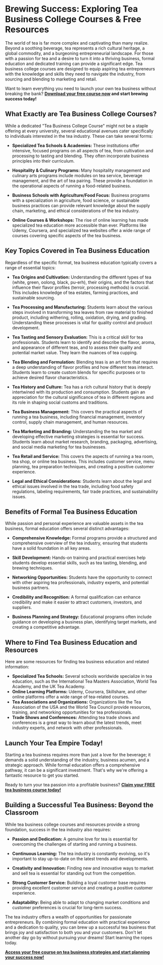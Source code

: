 # Brewing Success: Exploring Tea Business College Courses & Free Resources

The world of tea is far more complex and captivating than many realize. Beyond a soothing beverage, tea represents a rich cultural heritage, a global commodity, and a burgeoning entrepreneurial landscape. For those with a passion for tea and a desire to turn it into a thriving business, formal education and dedicated training can provide a significant edge. Tea business college courses are designed to equip aspiring tea entrepreneurs with the knowledge and skills they need to navigate the industry, from sourcing and blending to marketing and retail.

Want to learn everything you need to launch your own tea business without breaking the bank? **[Download your free course now](https://udemywork.com/tea-business-college-courses) and start brewing success today!**

## What Exactly are Tea Business College Courses?

While a dedicated "Tea Business College Course" might not be a staple offering at every university, several educational avenues cater specifically to individuals interested in the tea industry. These can take several forms:

*   **Specialized Tea Schools & Academies:** These institutions offer intensive, focused programs on all aspects of tea, from cultivation and processing to tasting and blending. They often incorporate business principles into their curriculum.

*   **Hospitality & Culinary Programs:** Many hospitality management and culinary arts programs include modules on tea service, beverage management, and the art of tea pairing. These provide a foundation in the operational aspects of running a food-related business.

*   **Business Schools with Agriculture/Food Focus:** Business programs with a specialization in agriculture, food science, or sustainable business practices can provide relevant knowledge about the supply chain, marketing, and ethical considerations of the tea industry.

*   **Online Courses & Workshops:** The rise of online learning has made specialized tea education more accessible than ever. Platforms like Udemy, Coursera, and specialized tea websites offer a wide range of courses covering specific aspects of the tea business.

## Key Topics Covered in Tea Business Education

Regardless of the specific format, tea business education typically covers a range of essential topics:

*   **Tea Origins and Cultivation:** Understanding the different types of tea (white, green, oolong, black, pu-erh), their origins, and the factors that influence their flavor profiles (terroir, processing methods) is crucial. This includes knowledge of tea estates, farming practices, and sustainable sourcing.

*   **Tea Processing and Manufacturing:**  Students learn about the various steps involved in transforming tea leaves from raw material to finished product, including withering, rolling, oxidation, drying, and grading. Understanding these processes is vital for quality control and product development.

*   **Tea Tasting and Sensory Evaluation:** This is a critical skill for tea professionals. Students learn to identify and describe the flavor, aroma, and appearance of different teas, and to assess their quality and potential market value. They learn the nuances of tea cupping.

*   **Tea Blending and Formulation:**  Blending teas is an art form that requires a deep understanding of flavor profiles and how different teas interact. Students learn to create custom blends for specific purposes or to achieve desired flavor characteristics.

*   **Tea History and Culture:** Tea has a rich cultural history that is deeply intertwined with its production and consumption. Students gain an appreciation for the cultural significance of tea in different regions and its role in shaping social customs and traditions.

*   **Tea Business Management:** This covers the practical aspects of running a tea business, including financial management, inventory control, supply chain management, and human resources.

*   **Tea Marketing and Branding:** Understanding the tea market and developing effective marketing strategies is essential for success. Students learn about market research, branding, packaging, advertising, and social media marketing for tea businesses.

*   **Tea Retail and Service:** This covers the aspects of running a tea room, tea shop, or online tea business. This includes customer service, menu planning, tea preparation techniques, and creating a positive customer experience.

*   **Legal and Ethical Considerations:** Students learn about the legal and ethical issues involved in the tea trade, including food safety regulations, labeling requirements, fair trade practices, and sustainability issues.

## Benefits of Formal Tea Business Education

While passion and personal experience are valuable assets in the tea business, formal education offers several distinct advantages:

*   **Comprehensive Knowledge:** Formal programs provide a structured and comprehensive overview of the tea industry, ensuring that students have a solid foundation in all key areas.

*   **Skill Development:** Hands-on training and practical exercises help students develop essential skills, such as tea tasting, blending, and brewing techniques.

*   **Networking Opportunities:**  Students have the opportunity to connect with other aspiring tea professionals, industry experts, and potential business partners.

*   **Credibility and Recognition:**  A formal qualification can enhance credibility and make it easier to attract customers, investors, and suppliers.

*   **Business Planning and Strategy:**  Educational programs often include guidance on developing a business plan, identifying target markets, and creating a competitive advantage.

##  Where to Find Tea Business Education and Resources

Here are some resources for finding tea business education and related information:

*   **Specialized Tea Schools:** Several schools worldwide specialize in tea education, such as the International Tea Masters Association, World Tea Academy, and the UK Tea Academy.
*   **Online Learning Platforms:** Udemy, Coursera, Skillshare, and other online platforms offer a wide range of tea-related courses.
*   **Tea Associations and Organizations:** Organizations like the Tea Association of the USA and the World Tea Council provide resources, training, and networking opportunities for tea professionals.
*   **Trade Shows and Conferences:** Attending tea trade shows and conferences is a great way to learn about the latest trends, meet industry experts, and network with other professionals.

## Launch Your Tea Empire Today!

Starting a tea business requires more than just a love for the beverage; it demands a solid understanding of the industry, business acumen, and a strategic approach. While formal education offers a comprehensive pathway, it can be a significant investment. That's why we're offering a fantastic resource to get you started.

Ready to turn your tea passion into a profitable business? **[Claim your FREE tea business course today!](https://udemywork.com/tea-business-college-courses)**

## Building a Successful Tea Business: Beyond the Classroom

While tea business college courses and resources provide a strong foundation, success in the tea industry also requires:

*   **Passion and Dedication:** A genuine love for tea is essential for overcoming the challenges of starting and running a business.

*   **Continuous Learning:** The tea industry is constantly evolving, so it's important to stay up-to-date on the latest trends and developments.

*   **Creativity and Innovation:** Finding new and innovative ways to market and sell tea is essential for standing out from the competition.

*   **Strong Customer Service:** Building a loyal customer base requires providing excellent customer service and creating a positive customer experience.

*   **Adaptability:** Being able to adapt to changing market conditions and customer preferences is crucial for long-term success.

The tea industry offers a wealth of opportunities for passionate entrepreneurs. By combining formal education with practical experience and a dedication to quality, you can brew up a successful tea business that brings joy and satisfaction to both you and your customers. Don't let another day go by without pursuing your dreams! Start learning the ropes today.

**[Access your free course on tea business strategies and start planning your success now!](https://udemywork.com/tea-business-college-courses)**
